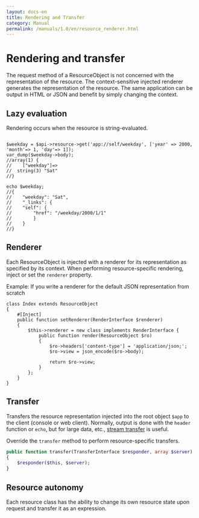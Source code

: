 ```yaml
---
layout: docs-en
title: Rendering and Transfer
category: Manual
permalink: /manuals/1.0/en/resource_renderer.html
---
```


# Rendering and transfer

The request method of a ResourceObject is not concerned with the representation of the resource. The context-sensitive injected renderer generates the representation of the resource. The same application can be output in HTML or JSON and benefit by simply changing the context.

## Lazy evaluation

Rendering occurs when the resource is string-evaluated.

```php?start_inline

$weekday = $api->resource->get('app://self/weekday', ['year' => 2000, 'month'=> 1, 'day'=> 1]);
var_dump($weekday->body);
//array(1) {
//    ["weekday"]=>
//  string(3) "Sat"
//}

echo $weekday;
//{
//    "weekday": "Sat",
//    "_links": {
//    "self": {
//        "href": "/weekday/2000/1/1"
//        }
//    }
//}
```

## Renderer

Each ResourceObject is injected with a renderer for its representation as specified by its context. When performing resource-specific rendering, inject or set the `renderer` property.

Example: If you write a renderer for the default JSON representation from scratch

```php?start_inline
class Index extends ResourceObject
{
    #[Inject]
    public function setRenderer(RenderInterface $renderer)
    {
        $this->renderer = new class implements RenderInterface {
            public function render(ResourceObject $ro)
            {
                $ro->headers['content-type'] = 'application/json;';
                $ro->view = json_encode($ro->body);

                return $ro->view;
            }
        };
    }
}
```

## Transfer

Transfers the resource representation injected into the root object `$app` to the client (console or web client). Normally, output is done with the `header` function or `echo`, but for large data, etc., [stream transfer](stream.html) is useful.

Override the `transfer` method to perform resource-specific transfers.

```php
public function transfer(TransferInterface $responder, array $server)
{
    $responder($this, $server);
}
```

## Resource autonomy

Each resource class has the ability to change its own resource state upon request and transfer it as an expression.
